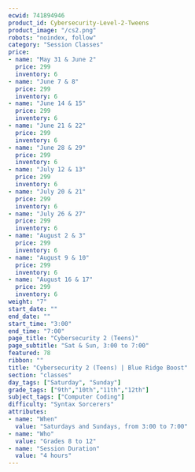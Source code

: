 ```yaml
---
ecwid: 741894946
product_id: Cybersecurity-Level-2-Tweens
product_image: "/cs2.png"
robots: "noindex, follow"
category: "Session Classes"
price:
- name: "May 31 & June 2"
  price: 299
  inventory: 6
- name: "June 7 & 8"
  price: 299
  inventory: 6
- name: "June 14 & 15"
  price: 299
  inventory: 6
- name: "June 21 & 22"
  price: 299
  inventory: 6
- name: "June 28 & 29"
  price: 299
  inventory: 6
- name: "July 12 & 13"
  price: 299
  inventory: 6
- name: "July 20 & 21"
  price: 299
  inventory: 6
- name: "July 26 & 27"
  price: 299
  inventory: 6
- name: "August 2 & 3"
  price: 299
  inventory: 6
- name: "August 9 & 10"
  price: 299
  inventory: 6
- name: "August 16 & 17"
  price: 299
  inventory: 6
weight: "7"
start_date: ""
end_date: ""
start_time: "3:00"
end_time: "7:00"
page_title: "Cybersecurity 2 (Teens)"
page_subtitle: "Sat & Sun, 3:00 to 7:00"
featured: 78
ribbon: ""
title: "Cybersecurity 2 (Teens) | Blue Ridge Boost"
section: "classes"
day_tags: ["Saturday", "Sunday"]
grade_tags: ["9th","10th","11th","12th"]
subject_tags: ["Computer Coding"]
difficulty: "Syntax Sorcerers"
attributes:
- name: "When"
  value: "Saturdays and Sundays, from 3:00 to 7:00"
- name: "Who"
  value: "Grades 8 to 12"
- name: "Session Duration"
  value: "4 hours"
---
```

